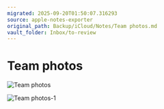 ```yaml
---
migrated: 2025-09-20T01:50:07.316293
source: apple-notes-exporter
original_path: Backup/iCloud/Notes/Team photos.md
vault_folder: Inbox/to-review
---
```

# Team photos

![Team photos](images/Team%20photos.jpeg)

![Team photos-1](images/Team%20photos-1.jpeg)

